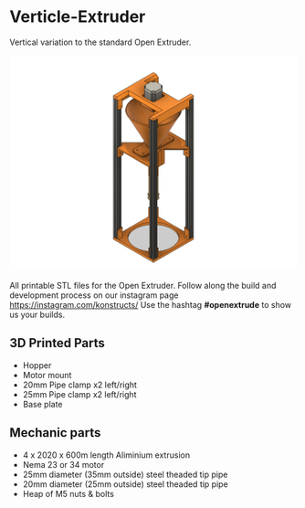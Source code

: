 # Verticle-Extruder
Vertical variation to the standard Open Extruder.

![Open Extruder](https://github.com/Open-Extrude/Verticle-Extruder/blob/master/Verticle%20Rig%20v21.png "Open Extruder")

All printable STL files for the Open Extruder. Follow along the build and development process on our instagram page https://instagram.com/konstructs/ Use the hashtag **#openextrude** to show us your builds.

## 3D Printed Parts
- Hopper
- Motor mount
- 20mm Pipe clamp x2 left/right
- 25mm Pipe clamp x2 left/right
- Base plate

## Mechanic parts
- 4 x 2020 x 600m length Aliminium extrusion 
- Nema 23 or 34 motor
- 25mm diameter (35mm outside) steel theaded tip pipe
- 20mm diameter (25mm outside) steel theaded tip pipe
- Heap of M5 nuts & bolts

